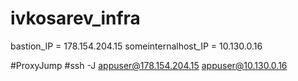 # ivkosarev_infra
bastion_IP = 178.154.204.15
someinternalhost_IP = 10.130.0.16

#ProxyJump
#ssh -J appuser@178.154.204.15 appuser@10.130.0.16
